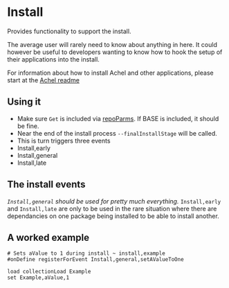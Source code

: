 # Install

Provides functionality to support the install.

The average user will rarely need to know about anything in here. It could however be useful to developers wanting to know how to hook the setup of their applications into the install.

For information about how to install Achel and other applications, please start at the [Achel readme](https://github.com/ksandom/achel/blob/master/readme.md)

## Using it

* Make sure `Get` is included via [repoParms](https://github.com/ksandom/achel/blob/master/docs/programming/creatingARepositoryWithProfiles.md#use-repoparmdefinepackages-to-create-a-profile). If BASE is included, it should be fine.
* Near the end of the install process `--finalInstallStage` will be called.
* This is turn triggers three events
 * Install,early
 * Install,general
 * Install,late

## The install events

*`Install,general` should be used for pretty much everything.*
`Install,early` and `Install,late` are only to be used in the rare situation where there are dependancies on one package being installed to be able to install another.

## A worked example

    # Sets aValue to 1 during install ~ install,example
    #onDefine registerForEvent Install,general,setAValueToOne
    
    load collectionLoad Example
    set Example,aValue,1
